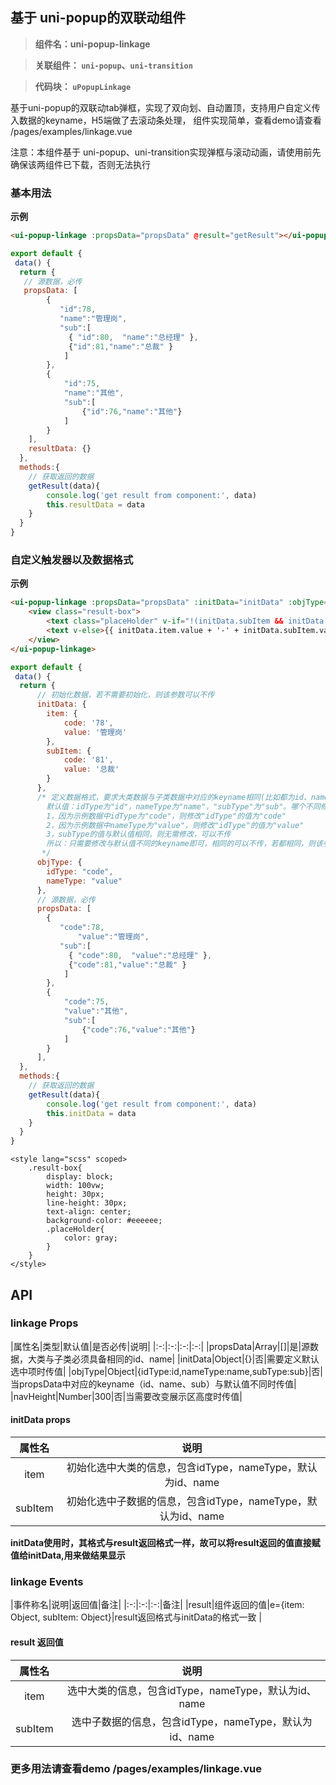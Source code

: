 
## 基于 uni-popup的双联动组件
> **组件名：uni-popup-linkage**

> **关联组件： `uni-popup`、`uni-transition`**

> **代码块： `uPopupLinkage`**

基于uni-popup的双联动tab弹框，实现了双向划、自动置顶，支持用户自定义传入数据的keyname，H5端做了去滚动条处理，
组件实现简单，查看demo请查看 /pages/examples/linkage.vue

注意：本组件基于 uni-popup、uni-transition实现弹框与滚动动画，请使用前先确保该两组件已下载，否则无法执行

### 基本用法

**示例**

```html
<ui-popup-linkage :propsData="propsData" @result="getResult"></ui-popup-linkage>
```

```javascript
export default {
 data() {
  return {
   // 源数据，必传
   propsData: [ 
        {			
           "id":78,
           "name":"管理岗",
           "sub":[
             { "id":80,  "name":"总经理" },
             {"id":81,"name":"总裁" }
		    ]
		},
        {
            "id":75,
            "name":"其他",
            "sub":[
                {"id":76,"name":"其他"}
            ]
		}
	],
    resultData: {}
  },
  methods:{
    // 获取返回的数据
    getResult(data){
        console.log('get result from component:', data)
		this.resultData = data
	}
  }
}

```

### 自定义触发器以及数据格式 

**示例**

```html
<ui-popup-linkage :propsData="propsData" :initData="initData" :objType="objType" navHeight="400" @result="getResult">
	<view class="result-box">
		<text class="placeHolder" v-if="!(initData.subItem && initData.subItem.value)">请选择</text>
		<text v-else>{{ initData.item.value + '-' + initData.subItem.value }}</text>
	</view>
</ui-popup-linkage>
```

```javascript
export default {
 data() {
  return {
	  // 初始化数据，若不需要初始化，则该参数可以不传
	  initData: {
	  	item: {
	  		code: '78',
	  		value: '管理岗'
	  	},
	  	subItem: {
	  		code: '81',
	  		value: '总裁'
	  	}
	  },
	  /* 定义数据格式，要求大类数据与子类数据中对应的keyname相同(比如都为id、name或者都为code、value)。
	  	默认值：idType为"id"，nameType为"name"，"subType"为"sub"。哪个不同修改哪个，如下：
	  	1，因为示例数据中idType为"code"，则修改"idType"的值为"code"
	  	2，因为示例数据中nameType为"value"，则修改"idType"的值为"value"
	  	3，subType的值与默认值相同，则无需修改，可以不传
	  	所以：只需要修改与默认值不同的keyname即可，相同的可以不传，若都相同，则该参数可以不传
	   */
	  objType: {
	  	idType: "code",
	  	nameType: "value"
	  },
	  // 源数据，必传
	  propsData: [ 
	  	{			
	  	   "code":78,
			   "value":"管理岗",
	  	   "sub":[
	  		 { "code":80,  "value":"总经理" },
	  		 {"code":81,"value":"总裁" }
	  		]
	  	},
	  	{
	  		"code":75,
	  		"value":"其他",
	  		"sub":[
	  			{"code":76,"value":"其他"}
	  		]
	  	}
	  ],
  },
  methods:{
    // 获取返回的数据
    getResult(data){
        console.log('get result from component:', data)
		this.initData = data
	}
  }
}
```


```style
<style lang="scss" scoped>
	.result-box{
		display: block;
		width: 100vw;
		height: 30px;
		line-height: 30px;
		text-align: center;
		background-color: #eeeeee;
		.placeHolder{
			color: gray;
		}
	}
</style>
```

## API

### linkage Props 

|属性名|类型|默认值|是否必传|说明|
|:-:|:-:|:-:|:-:|
|propsData|Array|[]|是|源数据，大类与子类必须具备相同的id、name|
|initData|Object|{}|否|需要定义默认选中项时传值|
|objType|Object|{idType:id,nameType:name,subType:sub}|否|当propsData中对应的keyname（id、name、sub）与默认值不同时传值|
|navHeight|Number|300|否|当需要改变展示区高度时传值|

#### initData props
|属性名|说明|
|:-:| :-:|
|item|初始化选中大类的信息，包含idType，nameType，默认为id、name	|
|subItem|初始化选中子数据的信息，包含idType，nameType，默认为id、name|

**initData使用时，其格式与result返回格式一样，故可以将result返回的值直接赋值给initData,用来做结果显示**

### linkage Events

|事件称名|说明|返回值|备注|
|:-:|:-:|:-:|备注|
|result|组件返回的值|e={item: Object, subItem: Object}|result返回格式与initData的格式一致  |

#### result 返回值

|属性名|说明|
|:-:| :-:|
|item|选中大类的信息，包含idType，nameType，默认为id、name|
|subItem|选中子数据的信息，包含idType，nameType，默认为id、name|

### 更多用法请查看demo /pages/examples/linkage.vue